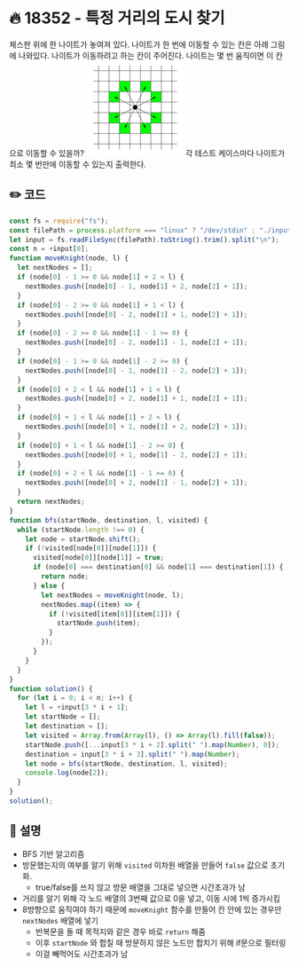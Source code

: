 # 🔥 18352 - 특정 거리의 도시 찾기
체스판 위에 한 나이트가 놓여져 있다. 나이트가 한 번에 이동할 수 있는 칸은 아래 그림에 나와있다. 나이트가 이동하려고 하는 칸이 주어진다. 나이트는 몇 번 움직이면 이 칸으로 이동할 수 있을까?
![img](./7562.png)
각 테스트 케이스마다 나이트가 최소 몇 번만에 이동할 수 있는지 출력한다.
## ✏️ 코드
```js
const fs = require("fs");
const filePath = process.platform === "linux" ? "/dev/stdin" : "./input.txt";
let input = fs.readFileSync(filePath).toString().trim().split("\n");
const n = +input[0];
function moveKnight(node, l) {
  let nextNodes = [];
  if (node[0] - 1 >= 0 && node[1] + 2 < l) {
    nextNodes.push([node[0] - 1, node[1] + 2, node[2] + 1]);
  }
  if (node[0] - 2 >= 0 && node[1] + 1 < l) {
    nextNodes.push([node[0] - 2, node[1] + 1, node[2] + 1]);
  }
  if (node[0] - 2 >= 0 && node[1] - 1 >= 0) {
    nextNodes.push([node[0] - 2, node[1] - 1, node[2] + 1]);
  }
  if (node[0] - 1 >= 0 && node[1] - 2 >= 0) {
    nextNodes.push([node[0] - 1, node[1] - 2, node[2] + 1]);
  }
  if (node[0] + 2 < l && node[1] + 1 < l) {
    nextNodes.push([node[0] + 2, node[1] + 1, node[2] + 1]);
  }
  if (node[0] + 1 < l && node[1] + 2 < l) {
    nextNodes.push([node[0] + 1, node[1] + 2, node[2] + 1]);
  }
  if (node[0] + 1 < l && node[1] - 2 >= 0) {
    nextNodes.push([node[0] + 1, node[1] - 2, node[2] + 1]);
  }
  if (node[0] + 2 < l && node[1] - 1 >= 0) {
    nextNodes.push([node[0] + 2, node[1] - 1, node[2] + 1]);
  }
  return nextNodes;
}
function bfs(startNode, destination, l, visited) {
  while (startNode.length !== 0) {
    let node = startNode.shift();
    if (!visited[node[0]][node[1]]) {
      visited[node[0]][node[1]] = true;
      if (node[0] === destination[0] && node[1] === destination[1]) {
        return node;
      } else {
        let nextNodes = moveKnight(node, l);
        nextNodes.map((item) => {
          if (!visited[item[0]][item[1]]) {
            startNode.push(item);
          }
        });
      }
    }
  }
}
function solution() {
  for (let i = 0; i < n; i++) {
    let l = +input[3 * i + 1];
    let startNode = [];
    let destination = [];
    let visited = Array.from(Array(l), () => Array(l).fill(false));
    startNode.push([...input[3 * i + 2].split(" ").map(Number), 0]);
    destination = input[3 * i + 3].split(" ").map(Number);
    let node = bfs(startNode, destination, l, visited);
    console.log(node[2]);
  }
}
solution();
```
## 🌱 설명
- BFS 기반 알고리즘
- 방문했는지의 여부를 알기 위해 `visited` 이차원 배열을 만들어 `false` 값으로 초기화.
  - true/false를 쓰지 않고 방문 배열을 그대로 넣으면 시간초과가 남
- 거리를 알기 위해 각 노드 배열의 3번째 값으로 0을 넣고, 이동 시에 1씩 증가시킴
- 8방향으로 움직여야 하기 때문에 `moveKnight` 함수를 만들어 칸 안에 있는 경우만 `nextNodes` 배열에 넣기
  - 반복문을 돌 때 목적지와 같은 경우 바로 `return` 해줌
  - 이후 `startNode` 와 합칠 때 방문하지 않은 노드만 합치기 위해 if문으로 필터링
  - 이걸 빼먹어도 시간초과가 남